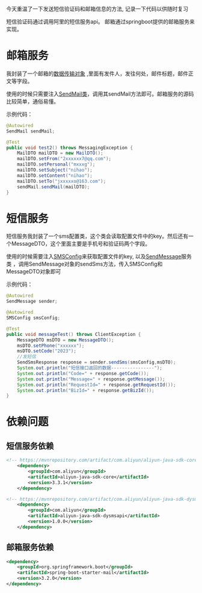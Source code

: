 今天重温了一下发送短信验证码和邮箱信息的方法, 记录一下代码以供随时复习

短信验证码通过调用阿里的短信服务api。 邮箱通过springboot提供的邮箱服务来实现。

# 邮箱服务

我封装了一个邮箱的[数据传输对象](src/main/java/com/mh/emaildemo/dto/MailDTO.java)
,里面有发件人，发往何处，邮件标题，邮件正文等字段。

使用的时候只需要注入[SendMail类](src/main/java/com/mh/emaildemo/utils/SendMail.java)，调用其sendMail方法即可。邮箱服务的源码比较简单，通俗易懂。

示例代码：

```java
@Autowired
SendMail sendMail;

@Test
public void test2() throws MessagingException {
    MailDTO mailDTO = new MailDTO();
    mailDTO.setFrom("2xxxxxx7@qq.com");
    mailDTO.setPersonal("mxxxg");
    mailDTO.setSubject("nihao");
    mailDTO.setContent("nihao");
    mailDTO.setTo("jxxxxxo@163.com");
    sendMail.sendMail(mailDTO);
}
```


# 短信服务

短信服务我封装了一个sms配置类，这个类会读取配置文件中的key。然后还有一个MessageDTO，这个里面主要是手机号和验证码两个字段。

使用的时候需要注入[SMSConfig](src/main/java/com/mh/emaildemo/config/SMSConfig.java)来获取配置文件的key, 以及[SendMessage](src/main/java/com/mh/emaildemo/utils/SendMessage.java)服务类
，调用SendMessage对象的sendSms方法，传入SMSConfig和MessageDTO对象即可



示例代码：

```java
@Autowired
SendMessage sender;

@Autowired
SMSConfig smsConfig;

@Test
public void messageTest() throws ClientException {
    MessageDTO msDTO = new MessageDTO();
    msDTO.setPhone("xxxxxx");
    msDTO.setCode("2023");
    //发短信
    SendSmsResponse response = sender.sendSms(smsConfig,msDTO);
    System.out.println("短信接口返回的数据----------------");
    System.out.println("Code=" + response.getCode());
    System.out.println("Message=" + response.getMessage());
    System.out.println("RequestId=" + response.getRequestId());
    System.out.println("BizId=" + response.getBizId());
}
```

# 依赖问题

## 短信服务依赖

```xml
<!-- https://mvnrepository.com/artifact/com.aliyun/aliyun-java-sdk-core -->
    <dependency>
        <groupId>com.aliyun</groupId>
        <artifactId>aliyun-java-sdk-core</artifactId>
        <version>3.3.1</version>
    </dependency>

<!-- https://mvnrepository.com/artifact/com.aliyun/aliyun-java-sdk-dysmsapi -->
    <dependency>
        <groupId>com.aliyun</groupId>
        <artifactId>aliyun-java-sdk-dysmsapi</artifactId>
        <version>1.0.0</version>
    </dependency>
```

## 邮箱服务依赖

```xml
<dependency>
    <groupId>org.springframework.boot</groupId>
    <artifactId>spring-boot-starter-mail</artifactId>
    <version>3.2.0</version>
</dependency>
```
